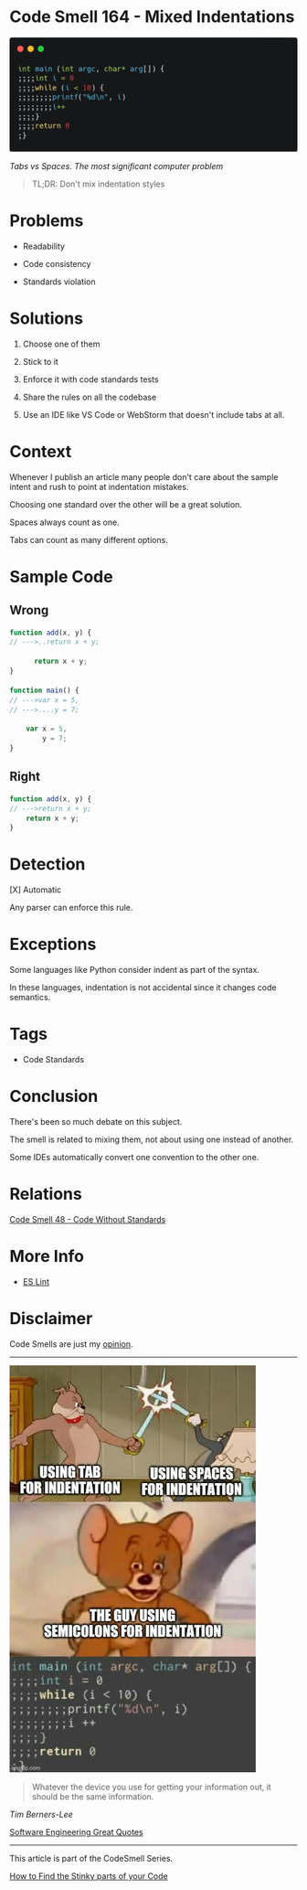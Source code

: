 # Code Smell 164 - Mixed Indentations
            
![Code Smell 164 - Mixed Indentations](Code%20Smell%20164%20-%20Mixed%20Indentations.png)

*Tabs vs Spaces. The most significant computer problem*

> TL;DR: Don't mix indentation styles

# Problems

- Readability

- Code consistency

- Standards violation

# Solutions

1. Choose one of them

2. Stick to it

3. Enforce it with code standards tests

4. Share the rules on all the codebase

5. Use an IDE like VS Code or WebStorm that doesn't include tabs at all.

# Context

Whenever I publish an article many people don't care about the sample intent and rush to point at indentation mistakes.

Choosing one standard over the other will be a great solution.

Spaces always count as one.

Tabs can count as many different options.

# Sample Code

## Wrong

[Gist Url]: # (https://gist.github.com/mcsee/17de024e249327b44a614f30e4961d94)
```javascript
function add(x, y) {
// --->..return x + y;

      return x + y;
}

function main() {
// --->var x = 5,
// --->....y = 7;

    var x = 5,
        y = 7;
}
```

## Right

[Gist Url]: # (https://gist.github.com/mcsee/49bfb99979315a69bfe809afb0ae2158)
```javascript
function add(x, y) {
// --->return x + y;
    return x + y;
}
```

# Detection

[X] Automatic 

Any parser can enforce this rule.

# Exceptions

Some languages like Python consider indent as part of the syntax.

In these languages, indentation is not accidental since it changes code semantics.

# Tags

- Code Standards

# Conclusion

There's been so much debate on this subject.

The smell is related to mixing them, not about using one instead of another.

Some IDEs automatically convert one convention to the other one.

# Relations

[Code Smell 48 - Code Without Standards](https://github.com/mcsee/Software-Design-Articles/tree/main/Articles/Code%20Smells/Code%20Smell%2048%20-%20Code%20Without%20Standards/readme.md)

# More Info

- [ES Lint](https://eslint.org/docs/latest/rules/no-mixed-spaces-and-tabs)

# Disclaimer

Code Smells are just my [opinion](https://github.com/mcsee/Software-Design-Articles/tree/main/Articles/Blogging/I%20Wrote%20More%20than%2090%20Articles%20on%202021%20Here%20is%20What%20I%20Learned/readme.md).

* * *

![indentation joke](indentation%20joke.jpg)

> Whatever the device you use for getting your information out, it should be the same information.

_Tim Berners-Lee_

[Software Engineering Great Quotes](https://github.com/mcsee/Software-Design-Articles/tree/main/Articles/Quotes/Software%20Engineering%20Great%20Quotes/readme.md)

* * *

This article is part of the CodeSmell Series.

[How to Find the Stinky parts of your Code](https://github.com/mcsee/Software-Design-Articles/tree/main/Articles/Code%20Smells/How%20to%20Find%20the%20Stinky%20parts%20of%20your%20Code/readme.md)